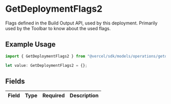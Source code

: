 # GetDeploymentFlags2

Flags defined in the Build Output API, used by this deployment. Primarily used by the Toolbar to know about the used flags.

## Example Usage

```typescript
import { GetDeploymentFlags2 } from "@vercel/sdk/models/operations/getdeployment.js";

let value: GetDeploymentFlags2 = {};
```

## Fields

| Field       | Type        | Required    | Description |
| ----------- | ----------- | ----------- | ----------- |